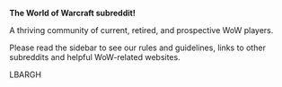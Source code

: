 **The World of Warcraft subreddit!**

A thriving community of current, retired, and prospective WoW players. 

Please read the sidebar to see our rules and guidelines, links to other subreddits and helpful WoW-related websites.

LBARGH